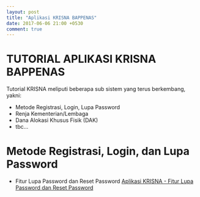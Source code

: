 ```yaml
---
layout: post
title: "Aplikasi KRISNA BAPPENAS"
date: 2017-06-06 21:00 +0530
comment: true
---
```


# TUTORIAL APLIKASI KRISNA BAPPENAS

Tutorial KRISNA meliputi beberapa sub sistem yang terus berkembang, yakni:
- Metode Registrasi, Login, Lupa Password
- Renja Kementerian/Lembaga
- Dana Alokasi Khusus Fisik (DAK)
- tbc...

# Metode Registrasi, Login, dan Lupa Password

* Fitur Lupa Password dan Reset Password
[Aplikasi KRISNA - Fitur Lupa Password dan Reset Password](https://youtu.be/TRyNY9EGijg?list=PL5ylJvLOlOh49WwANej7gCnGARD3UoYXH)

